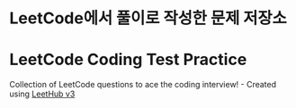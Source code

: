 # LeetCode에서 풀이로 작성한 문제 저장소

# LeetCode Coding Test Practice
Collection of LeetCode questions to ace the coding interview! - Created using [LeetHub v3](https://github.com/raphaelheinz/LeetHub-3.0)

